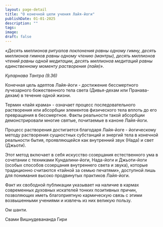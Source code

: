```yaml
---
layout: page-detail
title: "О конечной цели учения Лайя-йоги"
publishDate: 01-01-2025
description: ""
tags:
image:
draft: false
---
```


_«Десять миллионов ритуалов поклонения равны одному гимну, десять миллионов гимнов равны одному чтению (мантры), десять миллионов чтений равны одной медитации, десять миллионов медитаций равны единственному моменту растворения (лайя)»._ 

_Куларнава Тантра (9.36)_ 

 Конечная цель адептов Лайя-йоги - достижение бессмертного лучезарного божественного тела света (Дивья-дехам или Пранава-дехам) в течение одной жизни.

 Термин «лайя крама» - означает процесс последовательного растворения или абсорбции элементов физического тела вплоть до его превращения в бессмертное. Факты реальности такой абсорбции демонстрировали многие святые, почитаемые в каноне Лайя-йоги.

 Процесс растворения достигается благодаря Лайя-йоге - йогическому методу растворения сущностных субстанций и энергий тела в конечной реальности бытия, проявляющейся как внутренний звук (Нада) и свет (Джьоти).

 Этот метод включает в себя искусство созерцания естественного ума в сочетании с техниками Кундалини-йоги, Нада-йоги и Джьоти-йоги (особых способов созерцания внутреннего света и звука), которые традиционно считаются «тайной за семью печатями», доступной лишь для понимания высоко продвинутых практиков Лайя-йоги.

 Факт их свободной публикации указывает на наличие в кармах современных духовных искателей тонких позитивных причин, позволяющих иметь благоприятную кармическую связь с этими возвышенными учениями и извлечь из них великую пользу.

 Ом шанти.

 Свами Вишнудевананда Гири
